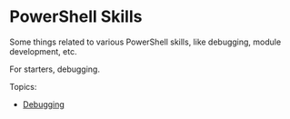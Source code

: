 # PowerShell Skills
Some things related to various PowerShell skills, like debugging, module development, etc.

For starters, debugging.

Topics:
- [Debugging](docs/Debugging.md)
